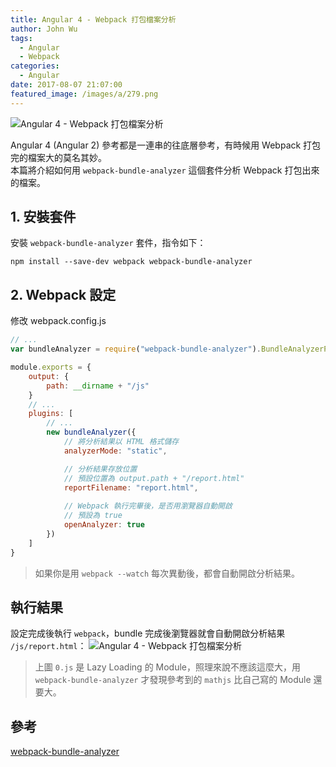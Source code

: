 ```yaml
---
title: Angular 4 - Webpack 打包檔案分析
author: John Wu
tags:
  - Angular
  - Webpack
categories:
  - Angular
date: 2017-08-07 21:07:00
featured_image: /images/a/279.png
---
```

![Angular 4 - Webpack 打包檔案分析](/images/a/279.png)

Angular 4 (Angular 2) 參考都是一連串的往底層參考，有時候用 Webpack 打包完的檔案大的莫名其妙。  
本篇將介紹如何用 `webpack-bundle-analyzer` 這個套件分析 Webpack 打包出來的檔案。  

<!-- more -->

## 1. 安裝套件

安裝 `webpack-bundle-analyzer` 套件，指令如下：
``` batch
npm install --save-dev webpack webpack-bundle-analyzer
```

## 2. Webpack 設定

修改 webpack.config.js 

```js
// ...
var bundleAnalyzer = require("webpack-bundle-analyzer").BundleAnalyzerPlugin;

module.exports = {
    output: {
        path: __dirname + "/js"
    }
    // ...
    plugins: [
        // ...
        new bundleAnalyzer({
            // 將分析結果以 HTML 格式儲存
            analyzerMode: "static",

            // 分析結果存放位置
            // 預設位置為 output.path + "/report.html"
            reportFilename: "report.html",
            
            // Webpack 執行完畢後，是否用瀏覽器自動開啟
            // 預設為 true
            openAnalyzer: true
        })
    ]
}
```
> 如果你是用 `webpack --watch` 每次異動後，都會自動開啟分析結果。

## 執行結果

設定完成後執行 `webpack`，bundle 完成後瀏覽器就會自動開啟分析結果 `/js/report.html`：
![Angular 4 - Webpack 打包檔案分析](/images/a/279.gif)
> 上圖 `0.js` 是 Lazy Loading 的 Module，照理來說不應該這麼大，用 `webpack-bundle-analyzer` 才發現參考到的 `mathjs` 比自己寫的 Module 還要大。

## 參考

[webpack-bundle-analyzer](https://github.com/th0r/webpack-bundle-analyzer)